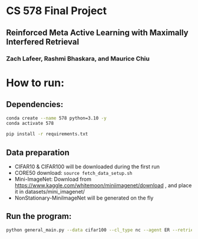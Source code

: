 # CS 578 Final Project

## Reinforced Meta Active Learning with Maximally Interfered Retrieval

### Zach Lafeer, Rashmi Bhaskara, and Maurice Chiu

# How to run:
## Dependencies:
```sh
conda create --name 578 python=3.10 -y
conda activate 578
```

```sh
pip install -r requirements.txt
```

## Data preparation
- CIFAR10 & CIFAR100 will be downloaded during the first run
- CORE50 download: `source fetch_data_setup.sh`
- Mini-ImageNet: Download from https://www.kaggle.com/whitemoon/miniimagenet/download , and place it in datasets/mini_imagenet/
- NonStationary-MiniImageNet will be generated on the fly

## Run the program:
```sh
python general_main.py --data cifar100 --cl_type nc --agent ER --retrieve MIR --update random --mem_size 5000
```